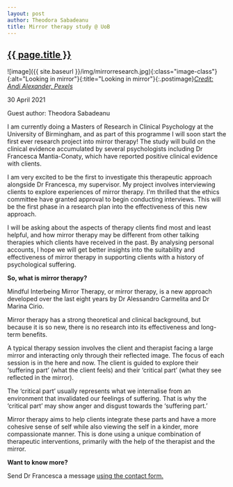 ```yaml
---
layout: post
author: Theodora Sabadeanu
title: Mirror therapy study @ UoB
---
```


 <h2 class="postheader"><a href="{{ site.baseurl }}{{ page.url }}">{{ page.title }}</a></h2>


![image]({{ site.baseurl }}/img/mirrorresearch.jpg){:class="image-class"}{:alt="Looking in mirror"}{:title="Looking in mirror"}{:.postimage}*<a href="https://www.pexels.com/photo/photo-of-woman-in-front-of-mirror-2691185/">Credit: Andi Alexander, Pexels</a>*




<p class="blogdate">30 April 2021</p>
<p class="blogdate">Guest author: Theodora Sabadeanu</p>


I am currently doing a Masters of Research in Clinical Psychology at the University of Birmingham, and as part of this programme I will soon start the first ever research project into mirror therapy! The study will build on the clinical evidence accumulated by several psychologists including Dr Francesca Mantia-Conaty, which have reported positive clinical evidence with clients.

I am very excited to be the first to investigate this therapeutic approach alongside Dr Francesca, my supervisor. My project involves interviewing clients to explore experiences of mirror therapy. I'm thrilled that the ethics committee have granted approval to begin conducting interviews. This will be the first phase in a research plan into the effectiveness of this new approach.

I will be asking about the aspects of therapy clients find most and least helpful, and how mirror therapy may be different from other talking therapies which clients have received in the past. By analysing personal accounts, I hope we will get better insights into the suitability and effectiveness of mirror therapy in supporting clients with a history of psychological suffering.

<strong>So, what is mirror therapy?</strong>

Mindful Interbeing Mirror Therapy, or mirror therapy, is a new approach developed over the last eight years by Dr Alessandro Carmelita and Dr Marina Cirio.

Mirror therapy has a strong theoretical and clinical background, but because it is so new, there is no research into its effectiveness and long-term benefits.

A typical therapy session involves the client and therapist facing a large mirror and interacting only through their reflected image. The focus of each session is in the here and now. The client is guided to explore their ‘suffering part’ (what the client feels) and their ‘critical part’ (what they see reflected in the mirror).

The ‘critical part’ usually represents what we internalise from an environment that invalidated our feelings of suffering. That is why the ‘critical part’ may show anger and disgust towards the ‘suffering part.’

Mirror therapy aims to help clients integrate these parts and have a more cohesive sense of self while also viewing the self in a kinder, more compassionate manner. This is done using a unique combination of therapeutic interventions, primarily with the help of the therapist and the mirror.

<strong>Want to know more?</strong>

Send Dr Francesca a message <a href="https://drfrancesca.co.uk/contact">using the contact form.</a>
